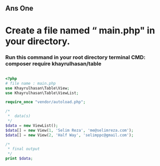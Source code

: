 ## Ans One
# Create a file named “ main.php" in your directory.
### Run this command in your root directory terminal CMD: composer require khayrulhasan/table
``` php

<?php 
# file name : main.php
use Khayrulhasan\Table\View;
use Khayrulhasan\Table\ViewList;

require_once "vendor/autoload.php";

/*
 *  data(s)
 */
$data = new ViewList();
$data[] = new View(1, 'Selim Reza', 'me@selimreza.com');
$data[] = new View(2, 'Half Way', 'selimppc@gmail.com');

/*
 * final output
 */
print $data;
